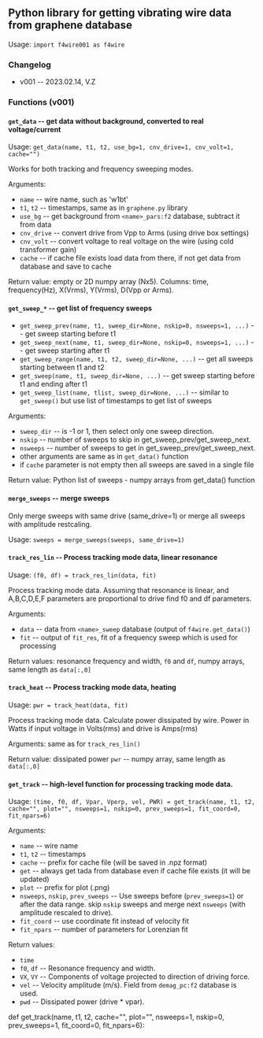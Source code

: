 ## Python library for getting vibrating wire data from graphene database

Usage: `import f4wire001 as f4wire`

### Changelog

* v001 -- 2023.02.14, V.Z

### Functions (v001)

#### `get_data` -- get data without background, converted to real voltage/current

Usage: `get_data(name, t1, t2, use_bg=1, cnv_drive=1, cnv_volt=1, cache="")`

Works for both tracking and frequency sweeping modes.

Arguments:

* `name` -- wire name, such as 'w1bt'
* `t1`, `t2` -- timestamps, same as in `graphene.py` library
* `use_bg` -- get background from `<name>_pars:f2` database, subtract it from data
* `cnv_drive` -- convert drive from Vpp to Arms (using drive box settings)
* `cnv_volt` -- convert voltage to real voltage on the wire (using cold transformer gain)
* `cache` -- if cache file exists load data from there, if not get data from database and save to cache

Return value: empty or 2D numpy array (Nx5). Columns: time, frequency(Hz), X(Vrms), Y(Vrms), D(Vpp or Arms).

#### `get_sweep_*` -- get list of frequency sweeps

* `get_sweep_prev(name, t1, sweep_dir=None, nskip=0, nsweeps=1, ...)` -- get sweep starting before t1
* `get_sweep_next(name, t1, sweep_dir=None, nskip=0, nsweeps=1, ...)` -- get sweep starting after t1
* `get_sweep_range(name, t1, t2, sweep_dir=None, ...)` -- get all sweeps starting between t1 and t2
* `get_sweep(name, t1, sweep_dir=None, ...)` -- get sweep starting before t1 and ending after t1
* `get_sweep_list(name, tlist, sweep_dir=None, ...)` -- similar to `get_sweep()` but use list of timestamps to get list of sweeps

Arguments:

* `sweep_dir` -- is -1 or 1, then select only one sweep direction.
* `nskip`    -- number of sweeps to skip in get_sweep_prev/get_sweep_next.
* `nsweeps`  -- number of sweeps to get in get_sweep_prev/get_sweep_next.
* other arguments are same as in `get_data()` function
* if `cache` parameter is not empty then all sweeps are saved in a single file

Return value: Python list of sweeps - numpy arrays from get_data() function

#### `merge_sweeps` -- merge sweeps

Only merge sweeps with same drive (same_drive=1) or merge all sweeps with amplitude restcaling.

Usage: `sweeps = merge_sweeps(sweeps, same_drive=1)`

#### `track_res_lin` -- Process tracking mode data, linear resonance

Usage: `(f0, df) = track_res_lin(data, fit)`

Process tracking mode data. Assuming that resonance is linear, and
A,B,C,D,E,F parameters are proportional to drive find f0 and df
parameters.

Arguments:
* `data` -- data from `<name>_sweep` database (output of `f4wire.get_data()`)
* `fit`  -- output of `fit_res`, fit of a frequency sweep which is used for processing

Return values: resonance frequency and width, `f0` and `df`, numpy arrays, same length as `data[:,0]`

#### `track_heat` -- Process tracking mode data, heating

Usage: `pwr = track_heat(data, fit)`

Process tracking mode data. Calculate power dissipated by wire. Power in Watts if
input voltage in Volts(rms) and drive is Amps(rms)

Arguments: same as for `track_res_lin()`

Return value: dissipated power `pwr` -- numpy array, same length as `data[:,0]`

#### `get_track` -- high-level function for processing tracking mode data.

Usage: `(time, f0, df, Vpar, Vperp, vel, PWR) =
 get_track(name, t1, t2, cache="", plot="", nsweeps=1, nskip=0, prev_sweeps=1, fit_coord=0, fit_npars=6)`

Arguments:
* `name` -- wire name
* `t1`, `t2` -- timestamps
* `cache` -- prefix for cache file (will be saved in .npz format)
* `get`   -- always get tada from database even if cache file exists (it will be updated)
* `plot`  -- prefix for plot (.png)
* `nsweeps`, `nskip`, `prev_sweeps` -- Use sweeps before (`prev_sweeps=1`) or after the data range.
   skip `nskip` sweeps and merge next `nsweeps` (with amplitude rescaled to drive).
* `fit_coord` -- use coordinate fit instead of velocity fit
* `fit_npars` -- number of parameters for Lorenzian fit

Return values:
* `time`
* `f0`, `df` -- Resonance frequency and width.
* `VX`, `VY` -- Components of voltage projected to direction of driving force.
* `vel` -- Velocity amplitude (m/s). Field from `demag_pc:f2` database is used.
* `pwd` -- Dissipated power (drive * vpar).

def get_track(name, t1, t2,
     cache="", plot="", nsweeps=1, nskip=0, prev_sweeps=1, fit_coord=0, fit_npars=6):
